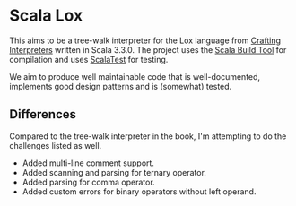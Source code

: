 # Scala Lox

This aims to be a tree-walk interpreter for the Lox language from 
[Crafting Interpreters](https://craftinginterpreters.com/) written in Scala 3.3.0.
The project uses the [Scala Build Tool](https://www.scala-sbt.org/) for compilation
and uses [ScalaTest](https://www.scalatest.org/) for testing.

We aim to produce well maintainable code that is well-documented, 
implements good design patterns and is (somewhat) tested.

## Differences
Compared to the tree-walk interpreter in the book, I'm attempting to do the challenges listed as well.
- Added multi-line comment support.  
- Added scanning and parsing for ternary operator.
- Added parsing for comma operator.
- Added custom errors for binary operators without left operand.